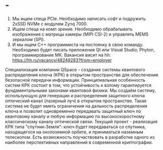 # -
1)	Мы ищем спеца PCIe.  Необходимо написать софт и подружить 2xSSD NVMe с модулем Zynq 7000. 
2)	Ищем спеца на комп зрение. Необходимо обрабатывать изображение с матрицы камеры (MIPI CSI-2) и управлять MEMS зеркалом (SPI).
3)	И мы ищем C++ программиста на постоянку в свою команду. Необходимо будет писать приложения Qt или Visual Studio, Phyton, программирование МК. 
Вакансия висит на hh: https://hh.ru/vacancy/48249283?from=employer

Специализация компании QSpace - создание системы квантового распределения ключа (КРК) в открытом пространстве для обеспечения безопасной передачи информации. 
Принципиальная особенность систем КРК состоит в том, что устойчивость к взлому гарантируется фундаментальными законами квантовой физики. 
Мы создаём систему, использующую для генерации и распределения защитного ключа оптический канал (лазерный луч) в открытом пространстве. Такая система не будет иметь ограничения на дальность распределения ключа и позволит одновременно передавать защитный ключ по квантовому каналу и любую информацию по высокоскоростному классическому каналу оптической связи. 
Текущий проект - реализация КРК типа "спутник-Земля": ключ будет передаваться со спутника, находящегося на околоземной орбите, и приниматься наземным телескопом. 
Есть возможность поучаствовать в разработке одного из наиболее перспективных направлений в современной криптографии.
